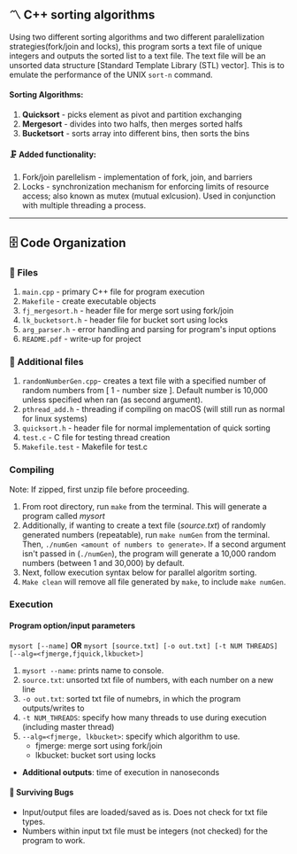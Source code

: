 ## 〽️ C++ sorting algorithms
Using two different sorting algorithms and two different paralellization strategies(fork/join and locks), this program sorts a text file of unique integers and outputs the sorted list to a text file. The text file will be an unsorted data structure [Standard Template Library (STL) vector]. This is to emulate the performance of the UNIX `sort-n` command.

#### Sorting Algorithms:
  1. **Quicksort** - picks element as pivot and partition exchanging
  2. **Mergesort** - divides into two halfs, then merges sorted halfs
  3. **Bucketsort** - sorts array into different bins, then sorts the bins

#### 🗜️ Added functionality:
  1. Fork/join parellelism - implementation of fork, join, and barriers
  2. Locks - synchronization mechanism for enforcing limits of resource access; also known as mutex (mutual exlcusion). Used in conjunction with multiple threading a process.

---
## 🗄️ Code Organization

### 📁 Files
  1. `main.cpp` - primary C++ file for program execution
  2. `Makefile` - create executable objects
  3. `fj_mergesort.h` - header file for merge sort using fork/join
  4. `lk_bucketsort.h` - header file for bucket sort using locks
  5. `arg_parser.h` - error handling and parsing for program's input options
  6. `README.pdf` - write-up for project

### 💾 Additional files
  1. `randomNumberGen.cpp`- creates a text file with a specified number of random numbers from [ 1 - number size ]. Default number is 10,000 unless specified when ran (as second argument).
  2. `pthread_add.h` - threading if compiling on macOS (will still run as normal for linux systems)
  3. `quicksort.h` - header file for normal implementation of quick sorting
  4. `test.c` - C file for testing thread creation
  5. `Makefile.test` - Makefile for test.c

### Compiling
  Note: If zipped, first unzip file before proceeding.
  1. From root directory, run `make` from the terminal. This will generate a program called *mysort*
  2. Additionally, if wanting to create a text file (*source.txt*) of randomly generated numbers (repeatable), run `make numGen` from the terminal. Then, `./numGen <amount of numbers to generate>`. If a second argument isn't passed in (`./numGen`), the program will generate a 10,000 random numbers (between 1 and 30,000) by default.
  3. Next, follow execution syntax below for parallel algoritm sorting.
  4. `Make clean` will remove all file generated by `make`, to include `make numGen`.

### Execution
#### Program option/input parameters
`mysort [--name]`
**OR**
`mysort [source.txt] [-o out.txt] [-t NUM THREADS] [--alg=<fjmerge,fjquick,lkbucket>]`
  1. `mysort --name`: prints name to console.
  2. `source.txt`: unsorted txt file of numbers, with each number on a new line
  3. `-o out.txt`: sorted txt file of numebrs, in which the program outputs/writes to
  4. `-t NUM_THREADS`: specify how many threads to use during execution (including master thread)
  5. `--alg=<fjmerge, lkbucket>`: specify which algorithm to use.
      - fjmerge: merge sort using fork/join
      - lkbucket: bucket sort using locks
  - **Additional outputs**: time of execution in nanoseconds

#### 🐜 Surviving Bugs
  - Input/output files are loaded/saved as is. Does not check for txt file types.
  - Numbers within input txt file must be integers (not checked) for the program to work.
